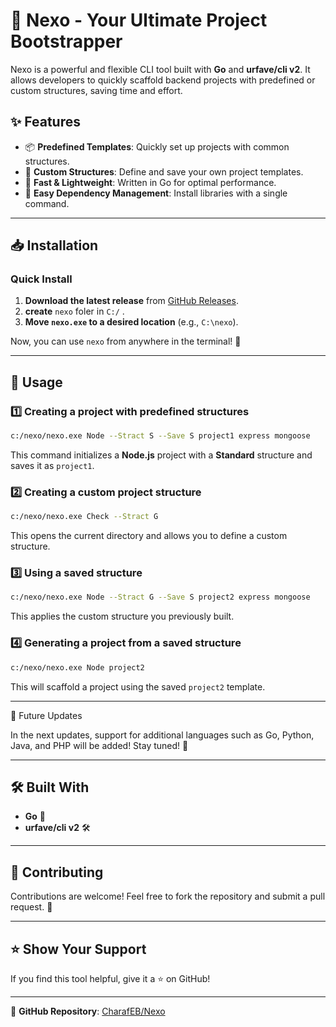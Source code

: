 # 🚀 Nexo - Your Ultimate Project Bootstrapper

Nexo is a powerful and flexible CLI tool built with **Go** and **urfave/cli v2**. It allows developers to quickly scaffold backend projects with predefined or custom structures, saving time and effort.

## ✨ Features
- 📦 **Predefined Templates**: Quickly set up projects with common structures.
- 🔧 **Custom Structures**: Define and save your own project templates.
- 🚀 **Fast & Lightweight**: Written in Go for optimal performance.
- 📂 **Easy Dependency Management**: Install libraries with a single command.

---

## 📥 Installation

### **Quick Install**
1. **Download the latest release** from [GitHub Releases](https://github.com/CharafEB/Nexo/releases/download/V1.0.0/nexo.exe).
2. **create** `nexo` foler in `C:/` .
3. **Move `nexo.exe` to a desired location** (e.g., `C:\nexo`).

Now, you can use `nexo` from anywhere in the terminal! 🎉

---

## 🚀 Usage

### **1️⃣ Creating a project with predefined structures**
```sh
c:/nexo/nexo.exe Node --Stract S --Save S project1 express mongoose
```
This command initializes a **Node.js** project with a **Standard** structure and saves it as `project1`.

### **2️⃣ Creating a custom project structure**
```sh
c:/nexo/nexo.exe Check --Stract G
```
This opens the current directory and allows you to define a custom structure.

### **3️⃣ Using a saved structure**
```sh
c:/nexo/nexo.exe Node --Stract G --Save S project2 express mongoose
```
This applies the custom structure you previously built.

### **4️⃣ Generating a project from a saved structure**
```sh
c:/nexo/nexo.exe Node project2
```
This will scaffold a project using the saved `project2` template.

---
🔮 Future Updates

In the next updates, support for additional languages such as Go, Python, Java, and PHP will be added! Stay tuned! 🚀

---
## 🛠 Built With
- **Go** 🦫
- **urfave/cli v2** 🛠

---

## 🤝 Contributing
Contributions are welcome! Feel free to fork the repository and submit a pull request. 🚀

---


## ⭐ Show Your Support
If you find this tool helpful, give it a ⭐ on GitHub!

---

🔗 **GitHub Repository**: [CharafEB/Nexo](https://github.com/CharafEB/Nexo)

